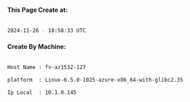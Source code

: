 
   
#### This Page Create at:

```bash

2024-11-26 - 18:58:33 UTC

```

#### Create By Machine:

```bash

Host Name : fv-az1532-127

platform  : Linux-6.5.0-1025-azure-x86_64-with-glibc2.35

Ip Local  : 10.1.0.145

```

